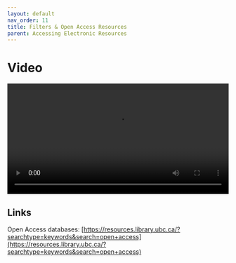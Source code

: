 ```yaml
---
layout: default
nav_order: 11
title: Filters & Open Access Resources
parent: Accessing Electronic Resources
---
```


# Video

<video controls="controls" name="GRAD student orientation to the library - part 2" width="100%" src="GRAD_student_orientation_to_the_library_part_8_burned_in_captions.mp4"></video>

## Links

Open Access databases: [https://resources.library.ubc.ca/?searchtype=keywords&search=open+access](https://resources.library.ubc.ca/?searchtype=keywords&search=open+access)
